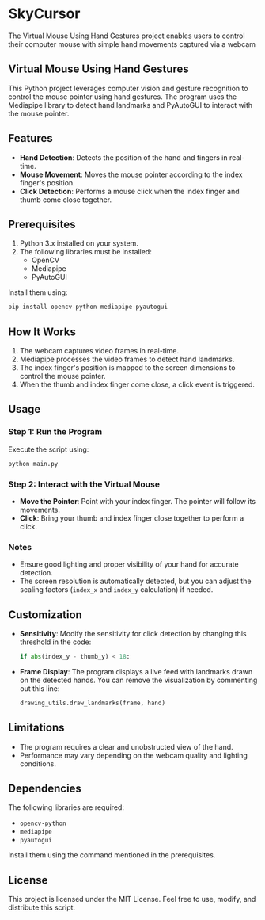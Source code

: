 # SkyCursor
The Virtual Mouse Using Hand Gestures project enables users to control their computer mouse with simple hand movements captured via a webcam
## Virtual Mouse Using Hand Gestures

This Python project leverages computer vision and gesture recognition to control the mouse pointer using hand gestures. The program uses the Mediapipe library to detect hand landmarks and PyAutoGUI to interact with the mouse pointer.
## Features

- **Hand Detection**: Detects the position of the hand and fingers in real-time.
- **Mouse Movement**: Moves the mouse pointer according to the index finger's position.
- **Click Detection**: Performs a mouse click when the index finger and thumb come close together.

## Prerequisites

1. Python 3.x installed on your system.
2. The following libraries must be installed:
   - OpenCV
   - Mediapipe
   - PyAutoGUI

Install them using:
```bash
pip install opencv-python mediapipe pyautogui
```

## How It Works

1. The webcam captures video frames in real-time.
2. Mediapipe processes the video frames to detect hand landmarks.
3. The index finger's position is mapped to the screen dimensions to control the mouse pointer.
4. When the thumb and index finger come close, a click event is triggered.

## Usage

### Step 1: Run the Program
Execute the script using:
```bash
python main.py
```

### Step 2: Interact with the Virtual Mouse
- **Move the Pointer**: Point with your index finger. The pointer will follow its movements.
- **Click**: Bring your thumb and index finger close together to perform a click.

### Notes
- Ensure good lighting and proper visibility of your hand for accurate detection.
- The screen resolution is automatically detected, but you can adjust the scaling factors (`index_x` and `index_y` calculation) if needed.

## Customization

- **Sensitivity**: Modify the sensitivity for click detection by changing this threshold in the code:
  ```python
  if abs(index_y - thumb_y) < 18:
  ```
- **Frame Display**: The program displays a live feed with landmarks drawn on the detected hands. You can remove the visualization by commenting out this line:
  ```python
  drawing_utils.draw_landmarks(frame, hand)
  ```

## Limitations

- The program requires a clear and unobstructed view of the hand.
- Performance may vary depending on the webcam quality and lighting conditions.

## Dependencies

The following libraries are required:
- `opencv-python`
- `mediapipe`
- `pyautogui`

Install them using the command mentioned in the prerequisites.

## License

This project is licensed under the MIT License. Feel free to use, modify, and distribute this script.

